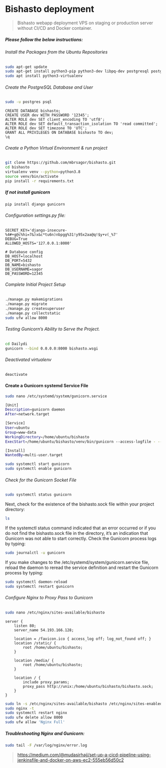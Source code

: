 # Bishasto deployment

> Bishasto webapp deployment VPS on staging or production server without CI/CD and Docker container.

##### Please follow the below instructions:

###### Install the Packages from the Ubuntu Repositories
```bash
sudo apt-get update
sudo apt-get install python3-pip python3-dev libpq-dev postgresql postgresql-contrib nginx
sudo apt install python3-virtualenv
```

###### Create the PostgreSQL Database and User
```bash
sudo -u postgres psql
```

```postgresql
CREATE DATABASE bishasto;
CREATE USER dev WITH PASSWORD '12345';
ALTER ROLE dev SET client_encoding TO 'utf8';
ALTER ROLE dev SET default_transaction_isolation TO 'read committed';
ALTER ROLE dev SET timezone TO 'UTC';
GRANT ALL PRIVILEGES ON DATABASE bishasto TO dev;
\q
```

###### Create a Python Virtual Environment & run project
```bash
git clone https://github.com/mbrsagor/bishasto.git
cd bishasto
virtualenv venv --python=python3.8
source venv/bin/activate
pip install -r requirements.txt
```

##### If not install gunicorn
```bash
pip install django gunicorn
```

###### Configuration settings.py file:
```.dotenv
SECRET_KEY='django-insecure-%4#+g@c%hi=7&)x&c*tu6n)nbpgg%31!y95x2aa@q!$y+v(_%7'
DEBUG=True
ALLOWED_HOSTS='127.0.0.1:8000'

# Database config
DB_HOST=localhost
DB_PORT=5432
DB_NAME=bishasto
DB_USERNAME=sagor
DB_PASSWORD=12345
```


###### Complete Initial Project Setup

```bash
./manage.py makemigrations
./manage.py migrate
./manage.py createsuperuser
./manage.py collectstatic
sudo ufw allow 8000
```

###### Testing Gunicorn’s Ability to Serve the Project.
````bash
cd Dailydi
gunicorn --bind 0.0.0.0:8000 bishasto.wsgi
````
###### Deactivated virtualenv
```bash
deactivate
```

#### Create a Gunicorn systemd Service File
````bash
sudo nano /etc/systemd/system/gunicorn.service
````
```bash
[Unit]
Description=gunicorn daemon
After=network.target

[Service]
User=ubuntu
Group=www-data
WorkingDirectory=/home/ubuntu/bishasto
ExecStart=/home/ubuntu/bishasto/venv/bin/gunicorn --access-logfile - --workers 3 --bind unix:/home/ubuntu/bishasto/bishasto.sock DailyDi.wsgi:application

[Install]
WantedBy=multi-user.target
```

```bash
sudo systemctl start gunicorn
sudo systemctl enable gunicorn
```

###### Check for the Gunicorn Socket File
````bash
sudo systemctl status gunicorn
````

Next, check for the existence of the bishasto.sock file within your project directory:
````bash
ls
````

If the systemctl status command indicated that an error occurred or if you do not find the bishasto.sock file in the directory, it’s an indication that Gunicorn was not able to start correctly. Check the Gunicorn process logs by typing:
````bash
sudo journalctl -u gunicorn
````

If you make changes to the /etc/systemd/system/gunicorn.service file, reload the daemon to reread the service definition and restart the Gunicorn process by typing:

````bash
sudo systemctl daemon-reload
sudo systemctl restart gunicorn
````

###### Configure Nginx to Proxy Pass to Gunicorn
```bash
sudo nano /etc/nginx/sites-available/bishasto
```
````nginx configuration
server {
    listen 80;
    server_name 54.193.166.128;

    location = /favicon.ico { access_log off; log_not_found off; }
    location /static/ {
        root /home/ubuntu/bishasto;
    }

    location /media/ {
        root /home/ubuntu/bishasto;
    }

    location / {
        include proxy_params;
        proxy_pass http://unix:/home/ubuntu/bishasto/bishasto.sock;
    }
}
````

```bash
sudo ln -s /etc/nginx/sites-available/bishasto /etc/nginx/sites-enabled
sudo nginx -t
sudo systemctl restart nginx
sudo ufw delete allow 8000
sudo ufw allow 'Nginx Full'
```
##### Troubleshooting Nginx and Gunicorn:
```bash
sudo tail -F /var/log/nginx/error.log
```

> https://medium.com/@mudasirhaji/set-up-a-cicd-pipeline-using-jenkinsfile-and-docker-on-aws-ec2-555eb56d50c2